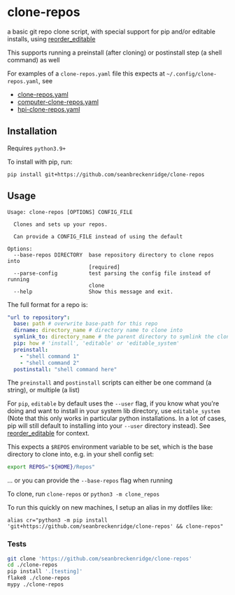 # clone-repos

a basic git repo clone script, with special support for pip and/or editable installs, using [reorder_editable](https://github.com/seanbreckenridge/reorder_editable)

This supports running a preinstall (after cloning) or postinstall step (a shell command) as well

For examples of a `clone-repos.yaml` file this expects at `~/.config/clone-repos.yaml`, see

- [clone-repos.yaml](https://sean.fish/d/clone-repos.yaml?redirect)
- [computer-clone-repos.yaml](https://sean.fish/d/computer-clone-repos.yaml?redirect)
- [hpi-clone-repos.yaml](https://sean.fish/d/hpi-clone-repos.yaml?redirect)

## Installation

Requires `python3.9+`

To install with pip, run:

    pip install git+https://github.com/seanbreckenridge/clone-repos

## Usage

```
Usage: clone-repos [OPTIONS] CONFIG_FILE

  Clones and sets up your repos.

  Can provide a CONFIG_FILE instead of using the default

Options:
  --base-repos DIRECTORY  base repository directory to clone repos into
                          [required]
  --parse-config          test parsing the config file instead of running
                          clone
  --help                  Show this message and exit.
```

The full format for a repo is:

```yaml
"url to repository":
  base: path # overwrite base-path for this repo
  dirname: directory_name # directory name to clone into
  symlink_to: directory_name # the parent directory to symlink the cloned repo to
  pip: how # 'install', 'editable' or 'editable_system'
  preinstall:
    - "shell command 1"
    - "shell command 2"
  postinstall: "shell command here"
```

The `preinstall` and `postinstall` scripts can either be one command (a string), or multiple (a list)

For `pip`, `editable` by default uses the `--user` flag, if you know what you're doing and want to install in your system lib directory, use `editable_system` (Note that this only works in particular python installations. In a lot of cases, pip will still default to installing into your `--user` directory instead). See [reorder_editable](https://github.com/seanbreckenridge/reorder_editable) for context.

This expects a `$REPOS` environment variable to be set, which is the base directory to clone into, e.g. in your shell config set:

```bash
export REPOS="${HOME}/Repos"
```

... or you can provide the `--base-repos` flag when running

To clone, run `clone-repos` or `python3 -m clone_repos`

To run this quickly on new machines, I setup an alias in my dotfiles like:

`alias cr="python3 -m pip install 'git+https://github.com/seanbreckenridge/clone-repos' && clone-repos"`

### Tests

```bash
git clone 'https://github.com/seanbreckenridge/clone-repos'
cd ./clone-repos
pip install '.[testing]'
flake8 ./clone-repos
mypy ./clone-repos
```
